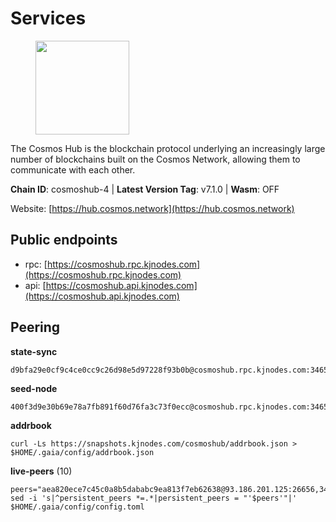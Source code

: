 # Services

<figure><img src="https://raw.githubusercontent.com/kj89/testnet_manuals/main/pingpub/logos/cosmoshub.png" width="150" alt=""><figcaption></figcaption></figure>

The Cosmos Hub is the blockchain protocol underlying an  increasingly large number of blockchains built on the  Cosmos Network, allowing them to communicate with each other.

**Chain ID**: cosmoshub-4 | **Latest Version Tag**: v7.1.0 | **Wasm**: OFF

Website: [https://hub.cosmos.network](https://hub.cosmos.network)


## Public endpoints

* rpc: [https://cosmoshub.rpc.kjnodes.com](https://cosmoshub.rpc.kjnodes.com)
* api: [https://cosmoshub.api.kjnodes.com](https://cosmoshub.api.kjnodes.com)

## Peering

**state-sync**

```
d9bfa29e0cf9c4ce0cc9c26d98e5d97228f93b0b@cosmoshub.rpc.kjnodes.com:34656
```

**seed-node**

```
400f3d9e30b69e78a7fb891f60d76fa3c73f0ecc@cosmoshub.rpc.kjnodes.com:34659
```

**addrbook**
```
curl -Ls https://snapshots.kjnodes.com/cosmoshub/addrbook.json > $HOME/.gaia/config/addrbook.json
```

**live-peers** (10)
```
peers="aea820ece7c45c0a8b5dababc9ea813f7eb62638@93.186.201.125:26656,34f0e424f747f62e04e8c34fde60013fb4dbc04b@65.108.0.165:14956,27ad834c62dbefc5beb74be7575515927bd07c58@193.176.85.151:26656,c1e437f73b8889b78ea34981e7c349157ad80284@107.135.15.66:26656,52a6b8f416ba3ed2aafa72e35df28ee4c3ee547b@5.9.108.156:36656,989f4e22208c3a77bd8b550ce68d8ad23e5bdda7@18.222.251.112:26656,701036e718d0746d1d7055fb0fd1245cf361e0b8@168.119.79.106:26656,213857e741833d17275ea559bb2d0342398cec99@35.245.206.45:26656,89c643c1f8bee0eaa680a304eb067905df986643@95.217.122.233:26656,d9bfa29e0cf9c4ce0cc9c26d98e5d97228f93b0b@65.109.88.38:34656"
sed -i 's|^persistent_peers *=.*|persistent_peers = "'$peers'"|' $HOME/.gaia/config/config.toml
```
